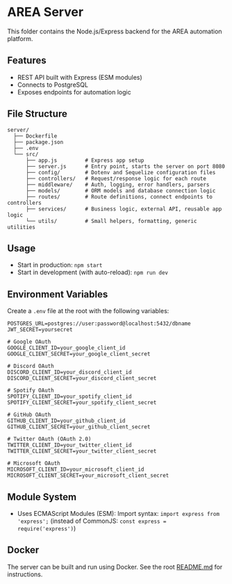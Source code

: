 # AREA Server

This folder contains the Node.js/Express backend for the AREA automation platform.

## Features

- REST API built with Express (ESM modules)
- Connects to PostgreSQL
- Exposes endpoints for automation logic

## File Structure

```
server/
  ├── Dockerfile
  ├── package.json
  ├── .env
  └── src/
      ├── app.js         # Express app setup
      ├── server.js      # Entry point, starts the server on port 8080
      ├── config/        # Dotenv and Sequelize configuration files
      ├── controllers/   # Request/response logic for each route
      ├── middleware/    # Auth, logging, error handlers, parsers
      ├── models/        # ORM models and database connection logic
      ├── routes/        # Route definitions, connect endpoints to controllers
      ├── services/      # Business logic, external API, reusable app logic
      └── utils/         # Small helpers, formatting, generic utilities
```

## Usage

- Start in production:
  `npm start`
- Start in development (with auto-reload):
  `npm run dev`

## Environment Variables

Create a `.env` file at the root with the following variables:

```
POSTGRES_URL=postgres://user:password@localhost:5432/dbname
JWT_SECRET=yoursecret

# Google OAuth
GOOGLE_CLIENT_ID=your_google_client_id
GOOGLE_CLIENT_SECRET=your_google_client_secret

# Discord OAuth
DISCORD_CLIENT_ID=your_discord_client_id
DISCORD_CLIENT_SECRET=your_discord_client_secret

# Spotify OAuth
SPOTIFY_CLIENT_ID=your_spotify_client_id
SPOTIFY_CLIENT_SECRET=your_spotify_client_secret

# GitHub OAuth
GITHUB_CLIENT_ID=your_github_client_id
GITHUB_CLIENT_SECRET=your_github_client_secret

# Twitter OAuth (OAuth 2.0)
TWITTER_CLIENT_ID=your_twitter_client_id
TWITTER_CLIENT_SECRET=your_twitter_client_secret

# Microsoft OAuth
MICROSOFT_CLIENT_ID=your_microsoft_client_id
MICROSOFT_CLIENT_SECRET=your_microsoft_client_secret
```

## Module System

- Uses ECMAScript Modules (ESM):
  Import syntax: `import express from 'express';`
  (instead of CommonJS: `const express = require('express')`)

## Docker

The server can be built and run using Docker.
See the root [README.md](../README.md) for instructions.
